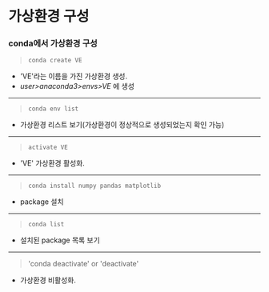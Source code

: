 # 가상환경 구성

### conda에서 가상환경 구성

> `conda create VE`
  - 'VE'라는 이름을 가진 가상환경 생성.
  - *user>anaconda3>envs>VE* 에 생성

<hr>

> `conda env list`
  - 가상환경 리스트 보기(가상환경이 정상적으로 생성되었는지 확인 가능)

<hr>

> `activate VE`
  - 'VE' 가상환경 활성화.

<hr>

> `conda install numpy pandas matplotlib`
  - package 설치

<hr>

> `conda list`
  - 설치된 package 목록 보기

<hr>

> 'conda deactivate' or 'deactivate'
  - 가상환경 비활성화.

